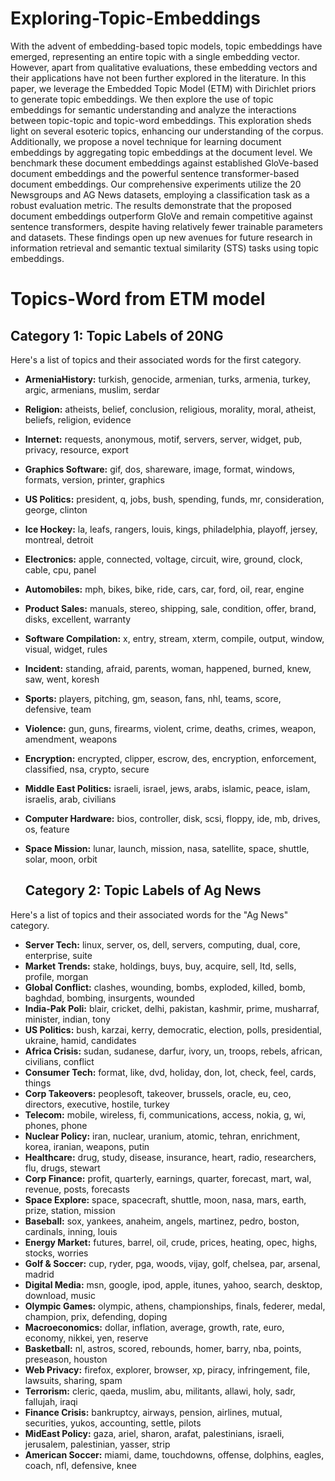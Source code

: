 # Exploring-Topic-Embeddings
With the advent of embedding-based topic models, topic embeddings have emerged, representing an entire topic with a single embedding vector. However, apart from qualitative evaluations, these embedding vectors and their applications have not been further explored in the literature. In this paper, we leverage the Embedded Topic Model (ETM) with Dirichlet priors to generate topic embeddings. We then explore the use of topic embeddings for semantic understanding and analyze the interactions between topic-topic and topic-word embeddings. This exploration sheds light on several esoteric topics, enhancing our understanding of the corpus. Additionally, we propose a novel technique for learning document embeddings by aggregating topic embeddings at the document level. We benchmark these document embeddings against established GloVe-based document embeddings and the powerful sentence transformer-based document embeddings. Our comprehensive experiments utilize the 20 Newsgroups and AG News datasets, employing a classification task as a robust evaluation metric. The results demonstrate that the proposed document embeddings outperform GloVe and remain competitive against sentence transformers, despite having relatively fewer trainable parameters and datasets. These findings open up new avenues for future research in information retrieval and semantic textual similarity (STS) tasks using topic embeddings.

# Topics-Word from ETM model 
##  Category 1: Topic Labels of 20NG
Here's a list of topics and their associated words for the first category.

- **ArmeniaHistory:** turkish, genocide, armenian, turks, armenia, turkey, argic, armenians, muslim, serdar
- **Religion:** atheists, belief, conclusion, religious, morality, moral, atheist, beliefs, religion, evidence
- **Internet:** requests, anonymous, motif, servers, server, widget, pub, privacy, resource, export
- **Graphics Software:** gif, dos, shareware, image, format, windows, formats, version, printer, graphics
- **US Politics:** president, q, jobs, bush, spending, funds, mr, consideration, george, clinton
- **Ice Hockey:** la, leafs, rangers, louis, kings, philadelphia, playoff, jersey, montreal, detroit
- **Electronics:** apple, connected, voltage, circuit, wire, ground, clock, cable, cpu, panel
- **Automobiles:** mph, bikes, bike, ride, cars, car, ford, oil, rear, engine
- **Product Sales:** manuals, stereo, shipping, sale, condition, offer, brand, disks, excellent, warranty
- **Software Compilation:** x, entry, stream, xterm, compile, output, window, visual, widget, rules
- **Incident:** standing, afraid, parents, woman, happened, burned, knew, saw, went, koresh
- **Sports:** players, pitching, gm, season, fans, nhl, teams, score, defensive, team
- **Violence:** gun, guns, firearms, violent, crime, deaths, crimes, weapon, amendment, weapons
- **Encryption:** encrypted, clipper, escrow, des, encryption, enforcement, classified, nsa, crypto, secure
- **Middle East Politics:** israeli, israel, jews, arabs, islamic, peace, islam, israelis, arab, civilians
- **Computer Hardware:** bios, controller, disk, scsi, floppy, ide, mb, drives, os, feature
- **Space Mission:** lunar, launch, mission, nasa, satellite, space, shuttle, solar, moon, orbit

  ## Category 2: Topic Labels of Ag News
Here's a list of topics and their associated words for the "Ag News" category.

- **Server Tech:** linux, server, os, dell, servers, computing, dual, core, enterprise, suite
- **Market Trends:** stake, holdings, buys, buy, acquire, sell, ltd, sells, profile, morgan
- **Global Conflict:** clashes, wounding, bombs, exploded, killed, bomb, baghdad, bombing, insurgents, wounded
- **India-Pak Poli:** blair, cricket, delhi, pakistan, kashmir, prime, musharraf, minister, indian, tony
- **US Politics:** bush, karzai, kerry, democratic, election, polls, presidential, ukraine, hamid, candidates
- **Africa Crisis:** sudan, sudanese, darfur, ivory, un, troops, rebels, african, civilians, conflict
- **Consumer Tech:** format, like, dvd, holiday, don, lot, check, feel, cards, things
- **Corp Takeovers:** peoplesoft, takeover, brussels, oracle, eu, ceo, directors, executive, hostile, turkey
- **Telecom:** mobile, wireless, fi, communications, access, nokia, g, wi, phones, phone
- **Nuclear Policy:** iran, nuclear, uranium, atomic, tehran, enrichment, korea, iranian, weapons, putin
- **Healthcare:** drug, study, disease, insurance, heart, radio, researchers, flu, drugs, stewart
- **Corp Finance:** profit, quarterly, earnings, quarter, forecast, mart, wal, revenue, posts, forecasts
- **Space Explore:** space, spacecraft, shuttle, moon, nasa, mars, earth, prize, station, mission
- **Baseball:** sox, yankees, anaheim, angels, martinez, pedro, boston, cardinals, inning, louis
- **Energy Market:** futures, barrel, oil, crude, prices, heating, opec, highs, stocks, worries
- **Golf & Soccer:** cup, ryder, pga, woods, vijay, golf, chelsea, par, arsenal, madrid
- **Digital Media:** msn, google, ipod, apple, itunes, yahoo, search, desktop, download, music
- **Olympic Games:** olympic, athens, championships, finals, federer, medal, champion, prix, defending, doping
- **Macroeconomics:** dollar, inflation, average, growth, rate, euro, economy, nikkei, yen, reserve
- **Basketball:** nl, astros, scored, rebounds, homer, barry, nba, points, preseason, houston
- **Web Privacy:** firefox, explorer, browser, xp, piracy, infringement, file, lawsuits, sharing, spam
- **Terrorism:** cleric, qaeda, muslim, abu, militants, allawi, holy, sadr, fallujah, iraqi
- **Finance Crisis:** bankruptcy, airways, pension, airlines, mutual, securities, yukos, accounting, settle, pilots
- **MidEast Policy:** gaza, ariel, sharon, arafat, palestinians, israeli, jerusalem, palestinian, yasser, strip
- **American Soccer:** miami, dame, touchdowns, offense, dolphins, eagles, coach, nfl, defensive, knee
